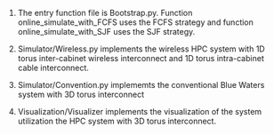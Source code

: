 1. The entry function file is Bootstrap.py.
   Function online_simulate_with_FCFS uses the FCFS strategy and function online_simulate_with_SJF
   uses the SJF strategy.

2. Simulator/Wireless.py implements the wireless HPC system with 1D torus inter-cabinet wireless interconnect and 1D torus intra-cabinet cable interconnect.

3. Simulator/Convention.py implememts the conventional Blue Waters system with 3D torus interconnect

3. Visualization/Visualizer implements the visualization of the system utilization the HPC system with 3D torus interconnect.
